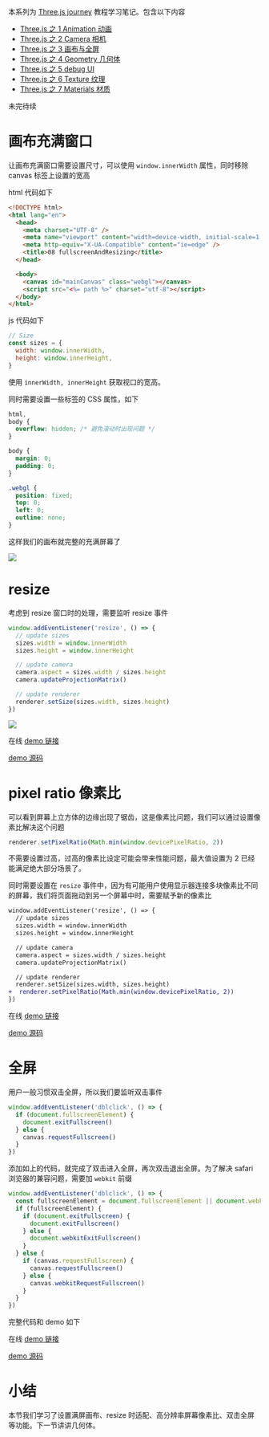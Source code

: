 本系列为 [Three.js journey](https://threejs-journey.com/) 教程学习笔记。包含以下内容

- [Three.js 之 1 Animation 动画](https://juejin.cn/post/7095621578976657421)
- [Three.js 之 2 Camera 相机](https://juejin.cn/post/7101207231382683655)
- [Three.js 之 3 画布与全屏](https://juejin.cn/post/7101207945387442212)
- [Three.js 之 4 Geometry 几何体](https://juejin.cn/post/7101208474775715876)
- [Three.js 之 5 debug UI](https://juejin.cn/post/7101209060753539109)
- [Three.js 之 6 Texture 纹理](https://juejin.cn/post/7101209181822124069)
- [Three.js 之 7 Materials 材质](https://juejin.cn/post/7103191619373006885/)

未完待续

# 画布充满窗口

让画布充满窗口需要设置尺寸，可以使用 `window.innerWidth` 属性，同时移除 canvas 标签上设置的宽高

html 代码如下

```html
<!DOCTYPE html>
<html lang="en">
  <head>
    <meta charset="UTF-8" />
    <meta name="viewport" content="width=device-width, initial-scale=1.0" />
    <meta http-equiv="X-UA-Compatible" content="ie=edge" />
    <title>08 fullscreenAndResizing</title>
  </head>

  <body>
    <canvas id="mainCanvas" class="webgl"></canvas>
    <script src="<%= path %>" charset="utf-8"></script>
  </body>
</html>
```

js 代码如下

```js
// Size
const sizes = {
  width: window.innerWidth,
  height: window.innerHeight,
}
```

使用 `innerWidth, innerHeight` 获取视口的宽高。

同时需要设置一些标签的 CSS 属性，如下

```css
html,
body {
  overflow: hidden; /* 避免滚动时出现问题 */
}

body {
  margin: 0;
  padding: 0;
}

.webgl {
  position: fixed;
  top: 0;
  left: 0;
  outline: none;
}
```

这样我们的画布就完整的充满屏幕了

![](https://gw.alicdn.com/imgextra/i1/O1CN011jnNUh1CgsiTbgyrd_!!6000000000111-1-tps-395-679.gif)

# resize

考虑到 resize 窗口时的处理，需要监听 resize 事件

```js
window.addEventListener('resize', () => {
  // update sizes
  sizes.width = window.innerWidth
  sizes.height = window.innerHeight

  // update camera
  camera.aspect = sizes.width / sizes.height
  camera.updateProjectionMatrix()

  // update renderer
  renderer.setSize(sizes.width, sizes.height)
})
```

![](https://gw.alicdn.com/imgextra/i3/O1CN01M3QBa41mTRG2mLEwa_!!6000000004955-1-tps-924-667.gif)

在线 [demo 链接](https://gaohaoyang.github.io/threeJourney08-fullscreenAndResizing/)

[demo 源码](https://github.com/Gaohaoyang/threeJourney/tree/main/src08-fullscreenAndResizing)

# pixel ratio 像素比

可以看到屏幕上立方体的边缘出现了锯齿，这是像素比问题，我们可以通过设置像素比解决这个问题

```js
renderer.setPixelRatio(Math.min(window.devicePixelRatio, 2))
```

不需要设置过高，过高的像素比设定可能会带来性能问题，最大值设置为 2 已经能满足绝大部分场景了。

同时需要设置在 `resize` 事件中，因为有可能用户使用显示器连接多块像素比不同的屏幕，我们将页面拖动到另一个屏幕中时，需要赋予新的像素比

```diff
window.addEventListener('resize', () => {
  // update sizes
  sizes.width = window.innerWidth
  sizes.height = window.innerHeight

  // update camera
  camera.aspect = sizes.width / sizes.height
  camera.updateProjectionMatrix()

  // update renderer
  renderer.setSize(sizes.width, sizes.height)
+  renderer.setPixelRatio(Math.min(window.devicePixelRatio, 2))
})
```

在线 [demo 链接](https://gaohaoyang.github.io/threeJourney08-fullscreenAndResizing/)

[demo 源码](https://github.com/Gaohaoyang/threeJourney/tree/main/src08-fullscreenAndResizing)

# 全屏

用户一般习惯双击全屏，所以我们要监听双击事件

```js
window.addEventListener('dblclick', () => {
  if (document.fullscreenElement) {
    document.exitFullscreen()
  } else {
    canvas.requestFullscreen()
  }
})
```

添加如上的代码，就完成了双击进入全屏，再次双击退出全屏。为了解决 safari 浏览器的兼容问题，需要加 `webkit` 前缀

```js
window.addEventListener('dblclick', () => {
  const fullscreenElement = document.fullscreenElement || document.webkitFullscreenElement
  if (fullscreenElement) {
    if (document.exitFullscreen) {
      document.exitFullscreen()
    } else {
      document.webkitExitFullscreen()
    }
  } else {
    if (canvas.requestFullscreen) {
      canvas.requestFullscreen()
    } else {
      canvas.webkitRequestFullscreen()
    }
  }
})
```

完整代码和 demo 如下

在线 [demo 链接](https://gaohaoyang.github.io/threeJourney08-fullscreenAndResizing/)

[demo 源码](https://github.com/Gaohaoyang/threeJourney/tree/main/src08-fullscreenAndResizing)

# 小结

本节我们学习了设置满屏画布、resize 时适配、高分辨率屏幕像素比、双击全屏等功能。下一节讲讲几何体。
